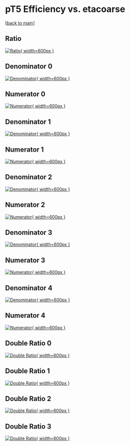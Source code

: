 # pT5 Efficiency vs. etacoarse

[[back to main](./)]



## Ratio

[![Ratio](../mtv/var/pT5_xtr_11_-1_eff_etacoarse.png){ width=600px }](../mtv/var/pT5_xtr_11_-1_eff_etacoarse.pdf)

## Denominator 0

[![Denominator](../mtv/den/pT5_xtr_11_-1_eff_etacoarse_den0.png){ width=600px }](../mtv/den/pT5_xtr_11_-1_eff_etacoarse_den0.pdf)

## Numerator 0

[![Numerator](../mtv/num/pT5_xtr_11_-1_eff_etacoarse_num0.png){ width=600px }](../mtv/num/pT5_xtr_11_-1_eff_etacoarse_num0.pdf)

## Denominator 1

[![Denominator](../mtv/den/pT5_xtr_11_-1_eff_etacoarse_den1.png){ width=600px }](../mtv/den/pT5_xtr_11_-1_eff_etacoarse_den1.pdf)

## Numerator 1

[![Numerator](../mtv/num/pT5_xtr_11_-1_eff_etacoarse_num1.png){ width=600px }](../mtv/num/pT5_xtr_11_-1_eff_etacoarse_num1.pdf)

## Denominator 2

[![Denominator](../mtv/den/pT5_xtr_11_-1_eff_etacoarse_den2.png){ width=600px }](../mtv/den/pT5_xtr_11_-1_eff_etacoarse_den2.pdf)

## Numerator 2

[![Numerator](../mtv/num/pT5_xtr_11_-1_eff_etacoarse_num2.png){ width=600px }](../mtv/num/pT5_xtr_11_-1_eff_etacoarse_num2.pdf)

## Denominator 3

[![Denominator](../mtv/den/pT5_xtr_11_-1_eff_etacoarse_den3.png){ width=600px }](../mtv/den/pT5_xtr_11_-1_eff_etacoarse_den3.pdf)

## Numerator 3

[![Numerator](../mtv/num/pT5_xtr_11_-1_eff_etacoarse_num3.png){ width=600px }](../mtv/num/pT5_xtr_11_-1_eff_etacoarse_num3.pdf)

## Denominator 4

[![Denominator](../mtv/den/pT5_xtr_11_-1_eff_etacoarse_den4.png){ width=600px }](../mtv/den/pT5_xtr_11_-1_eff_etacoarse_den4.pdf)

## Numerator 4

[![Numerator](../mtv/num/pT5_xtr_11_-1_eff_etacoarse_num4.png){ width=600px }](../mtv/num/pT5_xtr_11_-1_eff_etacoarse_num4.pdf)

## Double Ratio 0

[![Double Ratio](../mtv/ratio/pT5_xtr_11_-1_eff_etacoarse_ratio0.png){ width=600px }](../mtv/ratio/pT5_xtr_11_-1_eff_etacoarse_ratio0.pdf)

## Double Ratio 1

[![Double Ratio](../mtv/ratio/pT5_xtr_11_-1_eff_etacoarse_ratio1.png){ width=600px }](../mtv/ratio/pT5_xtr_11_-1_eff_etacoarse_ratio1.pdf)

## Double Ratio 2

[![Double Ratio](../mtv/ratio/pT5_xtr_11_-1_eff_etacoarse_ratio2.png){ width=600px }](../mtv/ratio/pT5_xtr_11_-1_eff_etacoarse_ratio2.pdf)

## Double Ratio 3

[![Double Ratio](../mtv/ratio/pT5_xtr_11_-1_eff_etacoarse_ratio3.png){ width=600px }](../mtv/ratio/pT5_xtr_11_-1_eff_etacoarse_ratio3.pdf)

